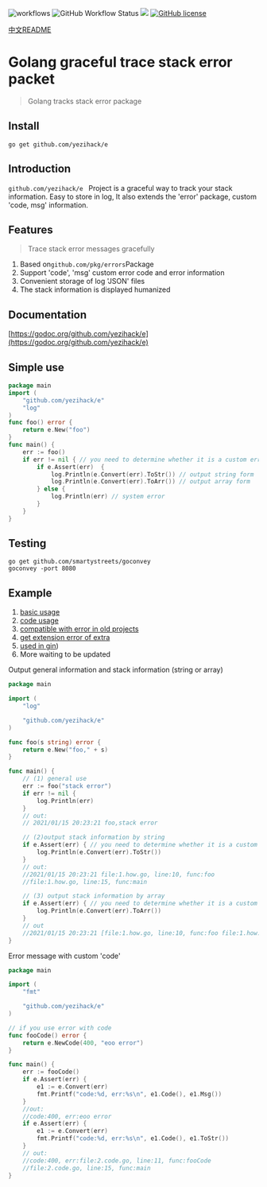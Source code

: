 ![workflows](https://github.com/yezihack/e/workflows/Go/badge.svg)
![GitHub Workflow Status](https://img.shields.io/github/workflow/status/yezihack/e/Go)
[![](https://img.shields.io/badge/GoDoc-reference-green)](https://pkg.go.dev/github.com/yezihack/e)
[![GitHub license](https://img.shields.io/github/license/yezihack/e)](https://github.com/yezihack/e/blob/main/LICENSE)

[中文README](README-CN.md)
# Golang graceful trace stack error packet
>Golang tracks stack error package


## Install
```
go get github.com/yezihack/e
```

## Introduction
`github.com/yezihack/e ` Project is a graceful way to track your stack information. 
Easy to store in log, It also extends the 'error' package, custom 'code, msg' information.

## Features
>Trace stack error messages gracefully

1. Based on` github.com/pkg/errors `Package
2. Support 'code', 'msg' custom error code and error information
3. Convenient storage of log 'JSON' files
4. The stack information is displayed humanized

## Documentation
[https://godoc.org/github.com/yezihack/e](https://godoc.org/github.com/yezihack/e)

## Simple use
```go
package main
import (
    "github.com/yezihack/e"
    "log"
)
func foo() error {
    return e.New("foo")
}
func main() {
    err := foo()
    if err != nil { // you need to determine whether it is a custom error, otherwise you cannot output stack information
        if e.Assert(err)  {
            log.Println(e.Convert(err).ToStr()) // output string form
            log.Println(e.Convert(err).ToArr()) // output array form
        } else {
            log.Println(err) // system error
        }
    }
}
```
## Testing
```
go get github.com/smartystreets/goconvey
goconvey -port 8080
```


## Example
1. [basic usage](example/1.how_test.go)
1. [code usage](example/2.code_test.go)
1. [compatible with error in old projects](example/3.compatibility-error_test.go)
1. [get extension error of extra](example/4.extra_test.go)
1. [used in gin](example/5.gin_test.go))
1. More waiting to be updated

Output general information and stack information (string or array)
```go
package main

import (
	"log"

	"github.com/yezihack/e"
)

func foo(s string) error {
	return e.New("foo," + s)
}

func main() {
	// (1) general use
    err := foo("stack error")
    if err != nil {
        log.Println(err)
    }
    // out:
    // 2021/01/15 20:23:21 foo,stack error

    // (2)output stack information by string
    if e.Assert(err) { // you need to determine whether it is a custom error, otherwise you cannot output stack information.
        log.Println(e.Convert(err).ToStr())
    }
    // out:
    //2021/01/15 20:23:21 file:1.how.go, line:10, func:foo
    //file:1.how.go, line:15, func:main

    // (3) output stack information by array
    if e.Assert(err) { // you need to determine whether it is a custom error, otherwise you cannot output stack information.
        log.Println(e.Convert(err).ToArr())
    }
    // out
    //2021/01/15 20:23:21 [file:1.how.go, line:10, func:foo file:1.how.go, line:15, func:main]
}
```

Error message with custom 'code'

```go
package main

import (
	"fmt"

	"github.com/yezihack/e"
)

// if you use error with code
func fooCode() error {
	return e.NewCode(400, "eoo error")
}

func main() {
	err := fooCode()
	if e.Assert(err) {
		e1 := e.Convert(err)
		fmt.Printf("code:%d, err:%s\n", e1.Code(), e1.Msg())
	}
	//out:
	//code:400, err:eoo error
	if e.Assert(err) {
		e1 := e.Convert(err)
		fmt.Printf("code:%d, err:%s\n", e1.Code(), e1.ToStr())
	}
	// out:
	//code:400, err:file:2.code.go, line:11, func:fooCode
	//file:2.code.go, line:15, func:main
}
```